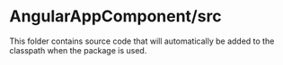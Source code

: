 # AngularAppComponent/src

This folder contains source code that will automatically be added to the classpath when
the package is used.
